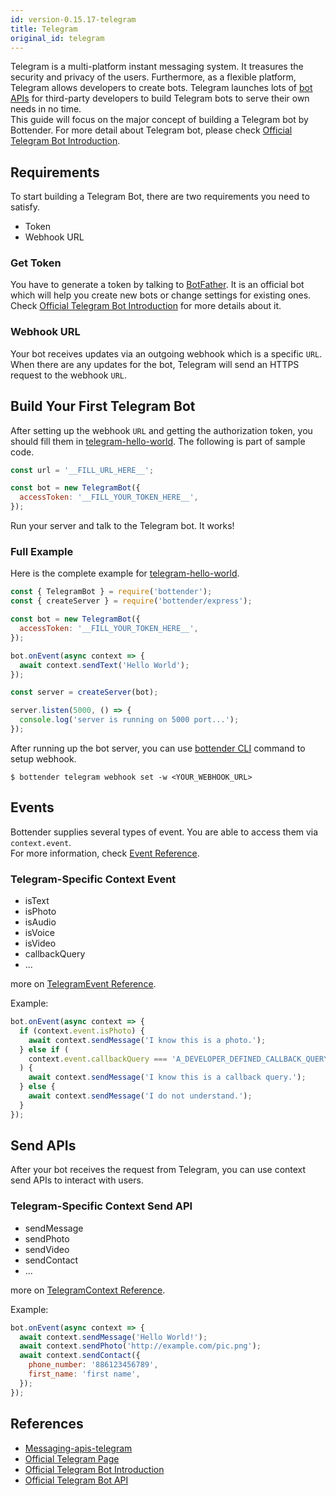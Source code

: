 ```yaml
---
id: version-0.15.17-telegram
title: Telegram
original_id: telegram
---
```


Telegram is a multi-platform instant messaging system. It treasures the security and privacy of the users. Furthermore, as a flexible platform, Telegram allows developers to create bots. Telegram launches lots of [bot APIs](https://core.telegram.org/bots/api) for third-party developers to build Telegram bots to serve their own needs in no time.  
This guide will focus on the major concept of building a Telegram bot by Bottender. For more detail about Telegram bot, please check [Official Telegram Bot Introduction](https://core.telegram.org/bots).

## Requirements

To start building a Telegram Bot, there are two requirements you need to satisfy.

- Token
- Webhook URL

### Get Token

You have to generate a token by talking to [BotFather](https://telegram.me/botfather). It is an official bot which will help you create new bots or change settings for existing ones.  
Check [Official Telegram Bot Introduction](https://core.telegram.org/bots#6-botfather) for more details about it.

### Webhook URL

Your bot receives updates via an outgoing webhook which is a specific `URL`. When there are any updates for the bot, Telegram will send an HTTPS request to the webhook `URL`.

## Build Your First Telegram Bot

After setting up the webhook `URL` and getting the authorization token, you should fill them in [telegram-hello-world](https://github.com/Yoctol/bottender/tree/v0.15.x/examples/telegram-hello-world/index.js). The following is part of sample code.

```js
const url = '__FILL_URL_HERE__';

const bot = new TelegramBot({
  accessToken: '__FILL_YOUR_TOKEN_HERE__',
});
```

Run your server and talk to the Telegram bot. It works!

### Full Example

Here is the complete example for [telegram-hello-world](https://github.com/Yoctol/bottender/tree/v0.15.x/examples/telegram-hello-world/index.js).

```js
const { TelegramBot } = require('bottender');
const { createServer } = require('bottender/express');

const bot = new TelegramBot({
  accessToken: '__FILL_YOUR_TOKEN_HERE__',
});

bot.onEvent(async context => {
  await context.sendText('Hello World');
});

const server = createServer(bot);

server.listen(5000, () => {
  console.log('server is running on 5000 port...');
});
```

After running up the bot server, you can use [bottender CLI](commands) command to setup webhook.

```
$ bottender telegram webhook set -w <YOUR_WEBHOOK_URL>
```

## Events

Bottender supplies several types of event. You are able to access them via `context.event`.  
For more information, check [Event Reference](api-event).

### Telegram-Specific Context Event

- isText
- isPhoto
- isAudio
- isVoice
- isVideo
- callbackQuery
- ...

more on [TelegramEvent Reference](api-telegramevent).

Example:

```js
bot.onEvent(async context => {
  if (context.event.isPhoto) {
    await context.sendMessage('I know this is a photo.');
  } else if (
    context.event.callbackQuery === 'A_DEVELOPER_DEFINED_CALLBACK_QUERY'
  ) {
    await context.sendMessage('I know this is a callback query.');
  } else {
    await context.sendMessage('I do not understand.');
  }
});
```

## Send APIs

After your bot receives the request from Telegram, you can use context send APIs to interact with users.

### Telegram-Specific Context Send API

- sendMessage
- sendPhoto
- sendVideo
- sendContact
- ...

more on [TelegramContext Reference](api-telegramcontext).

Example:

```js
bot.onEvent(async context => {
  await context.sendMessage('Hello World!');
  await context.sendPhoto('http://example.com/pic.png');
  await context.sendContact({
    phone_number: '886123456789',
    first_name: 'first name',
  });
});
```

## References

- [Messaging-apis-telegram](https://github.com/Yoctol/messaging-apis/tree/master/packages/messaging-api-telegram)
- [Official Telegram Page](https://telegram.org)
- [Official Telegram Bot Introduction](https://core.telegram.org/bots)
- [Official Telegram Bot API](https://core.telegram.org/bots/api)

